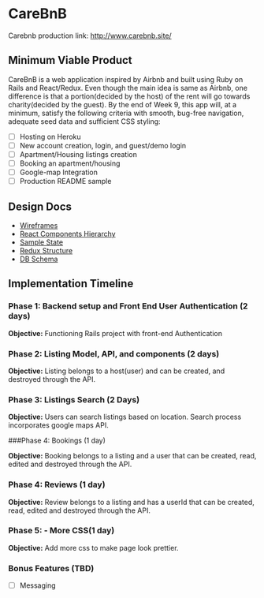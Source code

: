 # CareBnB

Carebnb production link: http://www.carebnb.site/

## Minimum Viable Product

CareBnB is a web application inspired by Airbnb and built using Ruby on Rails and React/Redux. Even though the main idea is same as Airbnb, one difference is that a portion(decided by the host) of the rent will go towards charity(decided by the guest). By the end of Week 9, this app will, at a minimum, satisfy the following criteria with smooth, bug-free navigation, adequate seed data and sufficient CSS styling:

 - [ ] Hosting on Heroku
 - [ ] New account creation, login, and guest/demo login
 - [ ] Apartment/Housing listings creation
 - [ ] Booking an apartment/housing
 - [ ] Google-map Integration
 - [ ] Production README sample

## Design Docs

* [Wireframes](/docs/wireFrames)
* [React Components Hierarchy](/docs/component-hierarchy.md)
* [Sample State](/docs/sample-state.md)
* [Redux Structure](/docs/redux-structure.md)
* [DB Schema](/docs/schema.md)

## Implementation Timeline

### Phase 1: Backend setup and Front End User Authentication (2 days)

**Objective:** Functioning Rails project with front-end Authentication

### Phase 2: Listing Model, API, and components (2 days)

**Objective:** Listing belongs to a host(user) and can be created, and destroyed through the API.

### Phase 3: Listings Search (2 Days)

**Objective:** Users can search listings based on location. Search process incorporates google maps API.

###Phase 4: Bookings (1 day)

**Objective:** Booking belongs to a listing and a user that can be created, read, edited and destroyed through the API.

### Phase 4: Reviews (1 day)

**Objective:** Review belongs to a listing and has a userId that can be created, read, edited and destroyed through the API.

### Phase 5: - More CSS(1 day)

**Objective:** Add more css to make page look prettier.

### Bonus Features (TBD)

- [ ] Messaging
